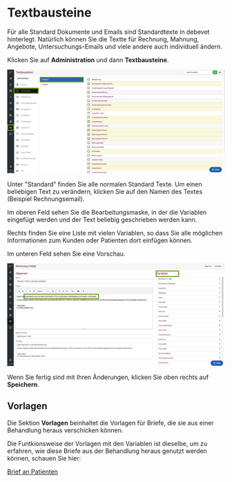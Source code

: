 # Textbausteine  

Für alle Standard Dokumente und Emails sind Standardtexte in debevet hinterlegt. Natürlich können Sie die Textte für Rechnung, Mahnung, Angebote,
Untersuchungs-Emails und viele andere auch individuell ändern.  

Klicken Sie auf **Administration** und dann **Textbausteine**.  

![](../../static/img/Admin/textbausteine1.png)

Unter "Standard" finden Sie alle normalen Standard Texte. Um einen beliebigen Text zu verändern, klicken Sie auf den Namen des
Textes (Beispiel Rechnungsemail). 

Im oberen Feld sehen Sie die Bearbeitungsmaske, in der die Variablen eingefügt werden und der Text beliebig geschrieben werden kann. 

Rechts finden Sie eine Liste mit vielen Variablen, so dass Sie alle möglichen Informationen zum Kunden oder Patienten dort 
einfügen können.

Im unteren Feld sehen Sie eine Vorschau. 

![](../../static/img/Admin/textbausteine_variablen.png)

Wenn Sie fertig sind mit Ihren Änderungen, klicken Sie oben rechts auf **Speichern**.  

## Vorlagen  

Die Sektion **Vorlagen** beinhaltet die Vorlagen für Briefe, die sie aus einer Behandlung heraus verschicken können. 

Die Funtkionsweise der Vorlagen mit den Variablen ist dieselbe, um zu erfahren, wie diese Briefe aus der Behandlung heraus genutzt 
werden können, schauen Sie hier: 

[Brief an Patienten](/docs/Patienten/Behandlung#briefmail-an-den-patienten-anlegen)